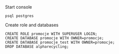 Start console
```
psql postgres
```

Create role and databases
```
CREATE ROLE promocje WITH SUPERUSER LOGIN;
CREATE DATABASE promocje WITH OWNER=promocje;
CREATE DATABASE promocje_test WITH OWNER=promocje;
DROP DATABASE alpharecycling;
```

